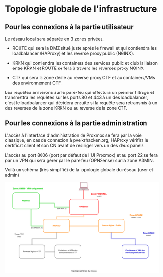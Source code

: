 # Topologie globale de l'infrastructure

## Pour les connexions à la partie utilisateur

Le réseau local sera séparée en 3 zones privées.

- ROUTE qui sera la DMZ situé juste après le firewall et qui contiendra les loadbalancer (HAProxy) et les reverse proxy public (NGINX).

- KRKN qui contiendra les containers des services public et club la liaison entre KRKN et ROUTE se fera à travers les reverses proxy NGINX.

- CTF qui sera la zone dédié au reverse proxy CTF et au containers/VMs des environnement CTF.

Les requêtes arriverons sur le pare-feu qui effectura un premier filtrage et transmettra les requêtes sur les ports 80 et 443 à un des loadbalancer, c'est le loadbalancer qui décidera ensuite si la requête sera retransmis à un des reverses de la zone KRKN ou au reverse de la zone CTF.

## Pour les connexions à la partie administration

L'accès à l'interface d'administration de Proxmox se fera par la voie classique, en cas de connexion à pve.krhacken.org, HAProxy vérifira le certificat client et son CN avant de rediriger vers un des deux panels.

L'accès au port 8006 (port par défaut de l'UI Proxmox) et au port 22 se fera par un VPN qui sera gérer par le pare feu (OPNSense) sur la zone ADMIN.

Voilà un schéma (très simplifié) de la topologie globale du réseau (user et admin)

![Topologie de la zone Route](schema_global.png)